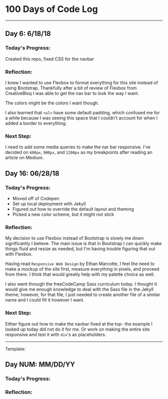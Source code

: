 # 100 Days of Code Log
---
## Day 6: 6/18/18

### Today's Progress:
Created this repo, fixed CSS for the navbar

### Reflection:
I knew I wanted to use Flexbox to format everything for this site instead of
using Bootstrap. Thankfully after a bit of review of Flexbox from CreativeBloq
I was able to get the nav bar to look the way I want.

The colors might be the colors I want though.

I also learned that `<ul>` have some default padding, which confused me for a
while because I was seeing this space that I couldn't account for when I added a
border to everything.

### Next Step:
I need to add some media queries to make the nar bar responsive. I've decided on
`600px`, `900px`, and `1200px` as my breakpoints after reading an article on 
Medium.


## Day 16: 06/28/18

### Today's Progress:
* Moved off of Codepen
* Set up local deployment with Jekyll
* Figured out how to override the default layout and theming
* Picked a new color scheme, but it might not stick

### Reflection:
My decision to use Flexbox instead of Bootstrap is slowly me down significantly
I believe. The main issue is that in Bootstrap I can quickly make things fluid
and resize as needed, but I'm having trouble figuring that out with Flexbox.

Having read `Responsive Web Design` by Ethan Marcotte, I feel the need to make
a mockup of the site first, measure everything in pixels, and proceed from
there. I think that would greatly help with my palette choice as well. 

I also went through the freeCodeCamp Sass curriculum today. I thought it would
give me enough knowledge to deal with the Sass file in the Jekyll theme; 
however, for that file, I just needed to create another file of a similar name
and I could fill it however I want.

### Next Step:
Either figure out how to make the navbar fixed at the top- the example I looked 
up today did not do it for me. Or work on making the entire site responsive and
test it with `div`'s as placeholders.

---
Template:

## Day NUM: MM/DD/YY

### Today's Progress:

### Reflection:
